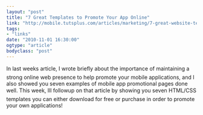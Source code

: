```yaml
---
layout: "post"
title: "7 Great Templates to Promote Your App Online"
link: "http://mobile.tutsplus.com/articles/marketing/7-great-website-templates-to-promote-your-app/"
tags: 
- "links"
date: "2010-11-01 16:30:00"
ogtype: "article"
bodyclass: "post"
---
```


In last weeks article, I wrote briefly about the importance of maintaining a strong online web presence to help promote your mobile applications, and I also showed you seven examples of mobile app promotional pages done well. This week, Ill followup on that article by showing you seven HTML/CSS templates you can either download for free or purchase in order to promote your own applications!